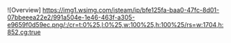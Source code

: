 ![Overview] https://img1.wsimg.com/isteam/ip/bfe125fa-baa0-47fc-8d01-07bbeeea22e2/991a504e-1e46-463f-a305-e9659f0d59ec.png/:/cr=t:0%25,l:0%25,w:100%25,h:100%25/rs=w:1704,h:852,cg:true
